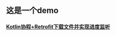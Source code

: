 ## 这是一个demo

#### [Kotlin协程+Retrofit下载文件并实现进度监听](https://blog.csdn.net/StjunF/article/details/120909119)